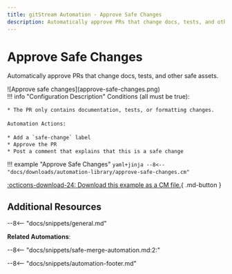 ```yaml
---
title: gitStream Automation - Approve Safe Changes
description: Automatically approve PRs that change docs, tests, and other safe assets.
---
```

# Approve Safe Changes

Automatically approve PRs that change docs, tests, and other safe assets.

<div class="automationImage" style="align:right" markdown="1">![Approve safe changes](approve-safe-changes.png)</div>
<div class="automationDescription" markdown="1">
!!! info "Configuration Description"
    Conditions (all must be true):

    * The PR only contains documentation, tests, or formatting changes.

    Automation Actions:

    * Add a `safe-change` label
    * Approve the PR
    * Post a comment that explains that this is a safe change

</div>



!!! example "Approve Safe Changes"
    ```yaml+jinja
    --8<-- "docs/downloads/automation-library/approve-safe-changes.cm"
    ```
    <div class="result" markdown>
      <span>
      [:octicons-download-24: Download this example as a CM file.](/downloads/automation-library/approve-safe-changes.cm){ .md-button }
      </span>
    </div>

<style>


  </style>

## Additional Resources

--8<-- "docs/snippets/general.md"

**Related Automations**:

--8<-- "docs/snippets/safe-merge-automation.md:2:"

--8<-- "docs/snippets/automation-footer.md"